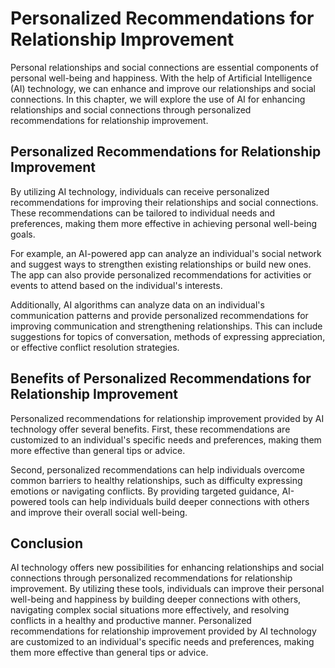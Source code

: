 Personalized Recommendations for Relationship Improvement
============================================================================================================================

Personal relationships and social connections are essential components of personal well-being and happiness. With the help of Artificial Intelligence (AI) technology, we can enhance and improve our relationships and social connections. In this chapter, we will explore the use of AI for enhancing relationships and social connections through personalized recommendations for relationship improvement.

Personalized Recommendations for Relationship Improvement
---------------------------------------------------------

By utilizing AI technology, individuals can receive personalized recommendations for improving their relationships and social connections. These recommendations can be tailored to individual needs and preferences, making them more effective in achieving personal well-being goals.

For example, an AI-powered app can analyze an individual's social network and suggest ways to strengthen existing relationships or build new ones. The app can also provide personalized recommendations for activities or events to attend based on the individual's interests.

Additionally, AI algorithms can analyze data on an individual's communication patterns and provide personalized recommendations for improving communication and strengthening relationships. This can include suggestions for topics of conversation, methods of expressing appreciation, or effective conflict resolution strategies.

Benefits of Personalized Recommendations for Relationship Improvement
---------------------------------------------------------------------

Personalized recommendations for relationship improvement provided by AI technology offer several benefits. First, these recommendations are customized to an individual's specific needs and preferences, making them more effective than general tips or advice.

Second, personalized recommendations can help individuals overcome common barriers to healthy relationships, such as difficulty expressing emotions or navigating conflicts. By providing targeted guidance, AI-powered tools can help individuals build deeper connections with others and improve their overall social well-being.

Conclusion
----------

AI technology offers new possibilities for enhancing relationships and social connections through personalized recommendations for relationship improvement. By utilizing these tools, individuals can improve their personal well-being and happiness by building deeper connections with others, navigating complex social situations more effectively, and resolving conflicts in a healthy and productive manner. Personalized recommendations for relationship improvement provided by AI technology are customized to an individual's specific needs and preferences, making them more effective than general tips or advice.
